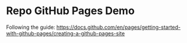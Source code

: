 # Repo GitHub Pages Demo

Following the guide: <https://docs.github.com/en/pages/getting-started-with-github-pages/creating-a-github-pages-site>
